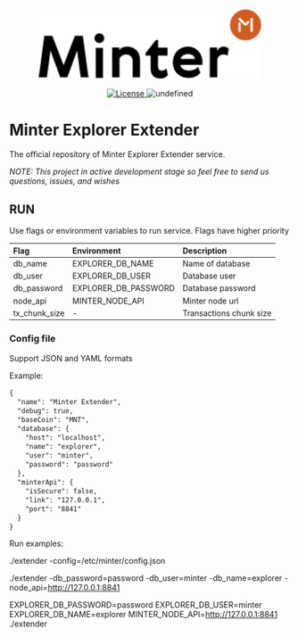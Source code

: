 <p align="center" background="black"><img src="minter-logo.svg" width="400"></p>

<p align="center" style="text-align: center;">
    <a href="https://github.com/daniildulin/explorer-gate/blob/master/LICENSE">
        <img src="https://img.shields.io/packagist/l/doctrine/orm.svg" alt="License">
    </a>
    <img alt="undefined" src="https://img.shields.io/github/last-commit/MinterTeam/minter-explorer-extender.svg">
</p>

# Minter Explorer Extender

The official repository of Minter Explorer Extender service.

_NOTE: This project in active development stage so feel free to send us questions, issues, and wishes_


## RUN

Use flags or environment variables to run service. Flags have higher priority

| Flag          | Environment           | Description             |
|:--------------|:----------------------|:------------------------|
| db_name       | EXPLORER_DB_NAME      | Name of database        |
| db_user       | EXPLORER_DB_USER      | Database user           |
| db_password   | EXPLORER_DB_PASSWORD  | Database password       |
| node_api      | MINTER_NODE_API       | Minter node url         |
| tx_chunk_size | -                     | Transactions chunk size |


### Config file

Support JSON and YAML formats 

Example:

```
{
  "name": "Minter Extender",
  "debug": true,
  "baseCoin": "MNT",
  "database": {
    "host": "localhost",
    "name": "explorer",
    "user": "minter",
    "password": "password"
  },
  "minterApi": {
    "isSecure": false,
    "link": "127.0.0.1",
    "port": "8841"
  }
}
```

Run examples:

./extender -config=/etc/minter/config.json

./extender -db_password=password -db_user=minter -db_name=explorer -node_api=http://127.0.0.1:8841

EXPLORER_DB_PASSWORD=password EXPLORER_DB_USER=minter EXPLORER_DB_NAME=explorer MINTER_NODE_API=http://127.0.0.1:8841 ./extender
